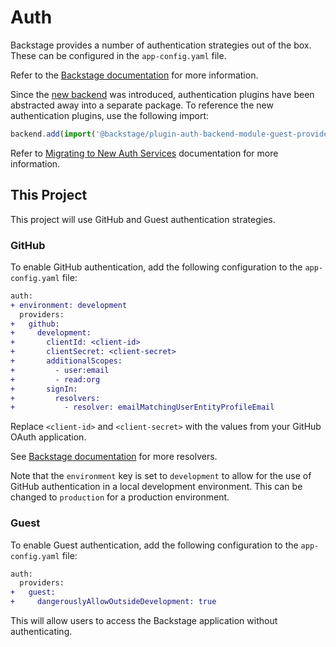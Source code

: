 # Auth

Backstage provides a number of authentication strategies out of the box. These can be configured in the `app-config.yaml` file.

Refer to the [Backstage documentation](https://backstage.io/docs/auth/) for more information.

Since the [new backend](https://backstage.io/docs/backend-system/building-backends/index/) was introduced, authentication plugins have been abstracted away into a separate package. To reference the new authentication plugins, use the following import:

```typescript title="packages/backend/src/index.ts"
backend.add(import('@backstage/plugin-auth-backend-module-guest-provider'));
```

Refer to [Migrating to New Auth Services](https://backstage.io/docs/tutorials/auth-service-migration#migrating-the-backend) documentation for more information.

## This Project

This project will use GitHub and Guest authentication strategies.

### GitHub

To enable GitHub authentication, add the following configuration to the `app-config.yaml` file:

```diff
auth:
+ environment: development
  providers:
+   github:
+     development:
+       clientId: <client-id>
+       clientSecret: <client-secret>
+       additionalScopes:
+         - user:email
+         - read:org
+       signIn:
+         resolvers:
+           - resolver: emailMatchingUserEntityProfileEmail
```

Replace `<client-id>` and `<client-secret>` with the values from your GitHub OAuth application.

See [Backstage documentation](https://backstage.io/docs/auth/github/provider#resolvers) for more resolvers.

Note that the `environment` key is set to `development` to allow for the use of GitHub authentication in a local development environment. This can be changed to `production` for a production environment.

### Guest

To enable Guest authentication, add the following configuration to the `app-config.yaml` file:

```diff
auth:
  providers:
+   guest:
+     dangerouslyAllowOutsideDevelopment: true
```

This will allow users to access the Backstage application without authenticating.
